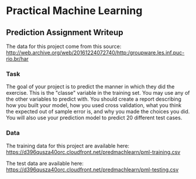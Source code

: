 # Practical Machine Learning
## Prediction Assignment Writeup

The data for this project come from this source: <http://web.archive.org/web/20161224072740/http:/groupware.les.inf.puc-rio.br/har>

### Task

The goal of your project is to predict the manner in which they did the exercise. This is the "classe" variable in the training set. You may use any of the other variables to predict with. You should create a report describing how you built your model, how you used cross validation, what you think the expected out of sample error is, and why you made the choices you did. You will also use your prediction model to predict 20 different test cases.

### Data

The training data for this project are available here: <https://d396qusza40orc.cloudfront.net/predmachlearn/pml-training.csv>

The test data are available here: <https://d396qusza40orc.cloudfront.net/predmachlearn/pml-testing.csv>
